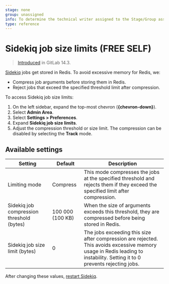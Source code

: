 ```yaml
---
stage: none
group: unassigned
info: To determine the technical writer assigned to the Stage/Group associated with this page, see https://about.gitlab.com/handbook/product/ux/technical-writing/#assignments
type: reference
---
```


# Sidekiq job size limits **(FREE SELF)**

> [Introduced](https://gitlab.com/gitlab-org/gitlab/-/merge_requests/68982) in GitLab 14.3.

[Sidekiq](../sidekiq/index.md) jobs get stored in
Redis. To avoid excessive memory for Redis, we:

- Compress job arguments before storing them in Redis.
- Reject jobs that exceed the specified threshold limit after compression.

To access Sidekiq job size limits:

1. On the left sidebar, expand the top-most chevron (**{chevron-down}**).
1. Select **Admin Area**.
1. Select **Settings > Preferences**.
1. Expand **Sidekiq job size limits**.
1. Adjust the compression threshold or size limit. The compression can
   be disabled by selecting the **Track** mode.

## Available settings

| Setting                                   | Default          | Description                                                                                                                                                                   |
|-------------------------------------------|------------------|-------------------------------------------------------------------------------------------------------------------------------------------------------------------------------|
| Limiting mode                             | Compress         | This mode compresses the jobs at the specified threshold and rejects them if they exceed the specified limit after compression.                                               |
| Sidekiq job compression threshold (bytes) | 100 000 (100 KB) | When the size of arguments exceeds this threshold, they are compressed before being stored in Redis.                                                                          |
| Sidekiq job size limit (bytes)            | 0                | The jobs exceeding this size after compression are rejected. This avoids excessive memory usage in Redis leading to instability. Setting it to 0 prevents rejecting jobs.     |

After changing these values, [restart Sidekiq](../restart_gitlab.md).

